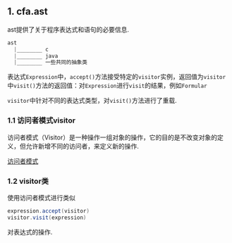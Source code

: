 ## 1. cfa.ast

ast提供了关于程序表达式和语句的必要信息.

```java
ast
  |________ c 
  |________ java
  |________ 一些共同的抽象类
```



表达式`Expression`中，`accept()`方法接受特定的`visitor`实例，返回值为`visitor`中`visit()`方法的返回值：对`Expression`进行`visit`的结果，例如`Formular`

`visitor`中针对不同的表达式类型，对`visit()`方法进行了重载.



### 1.1 访问者模式visitor

访问者模式（Visitor）是一种操作一组对象的操作，它的目的是不改变对象的定义，但允许新增不同的访问者，来定义新的操作.

[访问者模式](https://www.liaoxuefeng.com/wiki/1252599548343744/1281319659110433)



### 1.2 visitor类

使用访问者模式进行类似

```java
expression.accept(visitor)
visitor.visit(expression)
```

对表达式的操作.
